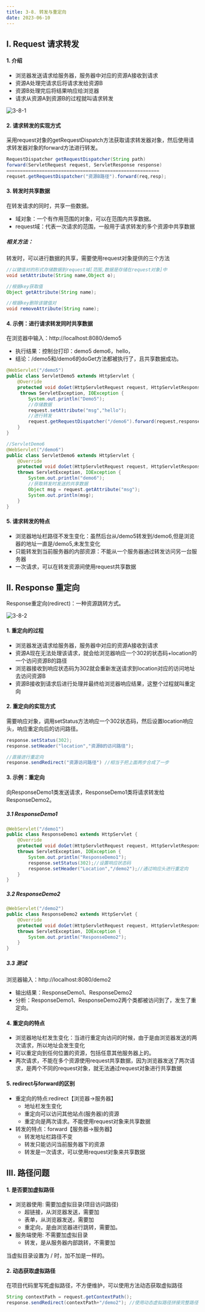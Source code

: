 ```yaml
---
title: 3-8. 转发与重定向
date: 2023-06-10
---
```

## Ⅰ. Request 请求转发
#### 1. 介绍
- 浏览器发送请求给服务器，服务器中对应的资源A接收到请求
- 资源A处理完请求后将请求发给资源B
- 资源B处理完后将结果响应给浏览器
- 请求从资源A到资源B的过程就叫请求转发

![3-8-1](/img/java/javaweb/3-8-1.jpg)

#### 2. 请求转发的实现方式
采用request对象的getRequestDispatch方法获取请求转发器对象，然后使用请求转发器对象的forward方法进行转发。
```java
RequestDispatcher getRequestDispatcher(String path)
forward(ServletRequest request, ServletResponse response) 
========================================================
requset.getRequestDispatcher("资源B路径").forward(req,resp);
```
#### 3. 转发时共享数据
在转发请求的同时，共享一些数据。
- 域对象：一个有作用范围的对象，可以在范围内共享数据。
- request域：代表一次请求的范围，一般用于请求转发的多个资源中共享数据

##### 相关方法：
转发时，可以进行数据的共享，需要使用request对象提供的三个方法
```java
//以键值对的形式存储数据到request域[范围,数据是存储在request对象]中
void setAttribute(String name,Object o);

//根据key获取值
Object getAttribute(String name);

//根据key删除该键值对
void removeAttribute(String name);
```

#### 4. 示例：进行请求转发同时共享数据
在浏览器中输入：http://localhost:8080/demo5
- 执行结果：控制台打印：demo5 demo6，hello，
- 结论：/demo5和/demo6的doGet方法都被执行了，且共享数据成功。
```java
@WebServlet("/demo5")
public class ServletDemo5 extends HttpServlet {
    @Override
    protected void doGet(HttpServletRequest request, HttpServletResponse response)
     throws ServletException, IOException {
        System.out.println("Demo5"); 
        //存储数据
        request.setAttribute("msg","hello");
        //进行转发
        request.getRequestDispatcher("/demo6").forward(request,response);
    }
}

//ServletDemo6
@WebServlet("/demo6")
public class ServletDemo6 extends HttpServlet {
    @Override
    protected void doGet(HttpServletRequest request, HttpServletResponse response) 
    throws ServletException, IOException {
        System.out.println("demo6");
        //获取转发时发送的共享数据
        Object msg = request.getAttribute("msg");
        System.out.println(msg);
    }
}
```

#### 5. 请求转发的特点
- 浏览器地址栏路径不发生变化：虽然后台从/demo5转发到/demo6,但是浏览器的地址一直是/demo5,未发生变化
- 只能转发到当前服务器的内部资源：不能从一个服务器通过转发访问另一台服务器
- 一次请求，可以在转发资源间使用request共享数据


## Ⅱ. Response 重定向
Response重定向(redirect)：一种资源跳转方式。

![3-8-2](/img/java/javaweb/3-8-2.jpg)

#### 1. 重定向的过程
- 浏览器发送请求给服务器，服务器中对应的资源A接收到请求
- 资源A现在无法处理该请求，就会给浏览器响应一个302的状态码+location的一个访问资源B的路径
- 浏览器接收到响应状态码为302就会重新发送请求到location对应的访问地址去访问资源B
- 资源B接收到请求后进行处理并最终给浏览器响应结果，这整个过程就叫重定向

#### 2. 重定向的实现方式
需要响应对象，调用setStatus方法响应一个302状态码，然后设置location响应头，响应重定向后的访问路径。
```java
response.setStatus(302); 
response.setHeader("location","资源B的访问路径");

//直接进行重定向
response.sendRedirect("资源访问路径") //相当于把上面两步合成了一步
```
#### 3. 示例：重定向
向ResponseDemo1类发送请求，ResponseDemo1类将请求转发给ResponseDemo2。
##### 3.1 ResponseDemo1
```java
@WebServlet("/demo1")
public class ResponseDemo1 extends HttpServlet {
    @Override
    protected void doGet(HttpServletRequest request, HttpServletResponse response) 
    throws ServletException, IOException {
        System.out.println("ResponseDemo1");
        response.setStatus(302);//设置响应状态码
        response.setHeader("Location","/demo2");//通过响应头进行重定向
    }
}    
```
##### 3.2 ResponseDemo2
```java
@WebServlet("/demo2")
public class ResponseDemo2 extends HttpServlet {
    @Override
    protected void doGet(HttpServletRequest request, HttpServletResponse response) 
    throws ServletException, IOException {
        System.out.println("ResponseDemo2");
    }
}    
```
##### 3.3 测试
浏览器输入：http://localhost:8080/demo2
- 输出结果：ResponseDemo1、ResponseDemo2
- 分析：ResponseDemo1、ResponseDemo2两个类都被访问到了，发生了重定向。

#### 4. 重定向的特点
- 浏览器地址栏发生变化：当进行重定向访问的时候，由于是由浏览器发送的两次请求，所以地址会发生变化
- 可以重定向到任何位置的资源，包括任意其他服务器上的。
- 两次请求，不能在多个资源使用request共享数据，因为浏览器发送了两次请求，是两个不同的request对象，就无法通过request对象进行共享数据

#### 5. redirect与forward的区别
- 重定向的特点:redirect【浏览器->服务器】
    - 地址栏发生变化
    - 重定向可以访问其他站点(服务器)的资源
    - 重定向是两次请求。不能使用request对象来共享数据
- 转发的特点：forward【服务器->服务器】
    - 转发地址栏路径不变
    - 转发只能访问当前服务器下的资源
    - 转发是一次请求，可以使用request对象来共享数据


## Ⅲ. 路径问题
#### 1. 是否要加虚拟路径
- 浏览器使用: 需要加虚拟目录(项目访问路径)
    - 超链接，从浏览器发送，需要加
    - 表单，从浏览器发送，需要加
    - 重定向，是由浏览器进行跳转，需要加。
- 服务端使用: 不需要加虚拟目录
    - 转发，是从服务器内部跳转，不需要加

当虚拟目录设置为 / 时，加不加是一样的。

#### 2. 动态获取虚拟路径
在项目代码里写死虚拟路径，不方便维护，可以使用方法动态获取虚拟路径
```java
String contextPath = request.getContextPath();
response.sendRedirect(contextPath+"/demo2"); //使用动态虚拟路径拼接完整路径
```
